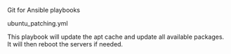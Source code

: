 Git for Ansible playbooks

ubuntu_patching.yml

This playbook will update the apt cache and update all available packages.  It will then reboot the servers if needed.
